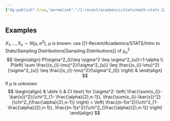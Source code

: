 ```yaml
---
{"dg-publish":true,"permalink":"/1-recent/academics/stats/math-stats-2/interval-estimation-for-variances/","created":"2025-02-27T20:01:29.141-05:00","updated":"2025-07-07T17:32:42.454-04:00"}
---
```




## Examples
$X_{1},\dots,X_{n}\sim N(\mu,\sigma^2)$, $\mu$ is known: use [[1-Recent/Academics/STATS/Intro to Stats/Sampling Distributions\|Sampling Distributions]] of $\chi_{n}^2$
$$
\begin{align}
P(\sigma^2_{l}\leq \sigma^2 \leq \sigma^2_{u})=1-\alpha \\
P\left( \sum \frac{(x_{i}-\mu)^2}{\sigma^2_{u}} \leq \frac{(x_{i}-\mu)^2}{\sigma^2_{u}} \leq \frac{(x_{i}-\mu)^2}{\sigma^2_{l}} \right) & 
\end{align}
$$
If $\mu$ is unknown
$$
\begin{align}
 & \dots \\
 & CI \text{ for }\sigma^2: \left( \frac{\sum(x_{i}-\bar{x})^2}{\chi^2_{1- \frac{\alpha}{2},n-1}}, \frac{\sum(x_{i}-\bar{x})^2}{\chi^2_{\frac{\alpha}{2},n-1}} \right) =   \left( \frac{(n-1)s^2}{\chi^2_{1- \frac{\alpha}{2},n-1}}, \frac{(n-1)s^2}{\chi^2_{\frac{\alpha}{2},n-1}} \right) 
\end{align}
$$

